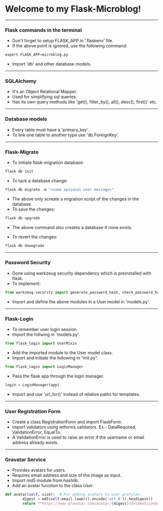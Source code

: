 # Welcome to my Flask-Microblog!

---

### Flask commands in the terminal

- Don't forget to setup FLASK_APP in '.flaskenv' file.
- If the above point is ignored, use the following command:

```python
export FLASK_APP=microblog.py
```

- Import 'db' and other database models.

---

### SQLAlchemy

- It's an Object Relational Mapper.
- Used for simplifying sql queries.
- Has its own query methods like 'get(), filter_by(), all(), desc(), first()' etc.

---

### Database models

- Every table must have a 'primary_key'.
- To link one table to another type use 'db.ForeignKey'.

---

### Flask-Migrate

- To initiate flask-migration database:

```python
flask db init
```

- To tack a database change:

```python
flask db migrate -m "<some optional user message>"
```

- The above only screate a migration script of the changes in the database.
- To save the changes:

```python
flask db upgrade
```

- The above command also creates a database if none exists.

- To revert the changes:

```python
flask db downgrade
```

---

### Password Security

- Done using werkzeug security dependency which is preinstalled with flask.
- To implement:

```python
from werkzeug.security import generate_password_hash, check_password_hash
```

- Import and define the above modules in a User model in 'models.py'.

---

### Flask-Login

- To remember user login session.
- Import the follwing in 'models.py'.

```python
from flask_login import UserMixin
```

- Add the imported module to the User model class.
- Import and initiate the following in "_init_.py".

```python
from flask_login import LoginManager
```

- Pass the flask app through the login manager.

```python
login = LoginManager(app)
```

- Import and use 'url_for()' instead of relative paths for templates.

---

### User Registration Form

- Create a class RegistrationForm and import FlaskForm.
- import validators using wtforms.validators. Ex - DataRequired, ValidationError, EqualTo.
- A ValidationError is used to raise an error if the username or email address already exists.

---

### Gravatar Service

- Provides avatars for users.
- Requires email address and size of the image as input.
- Import _md5_ module from _hashlib_.
- Add an avatar function to the class _User_.

```python
def avatar(self, size):  # For adding avatars to user profiles.
        digest = md5(self.email.lower().encode('utf-8')).hexdigest()
        return f"https://www.gravatar.com/avatar/{digest}?d=identicon&s={size}"
```
